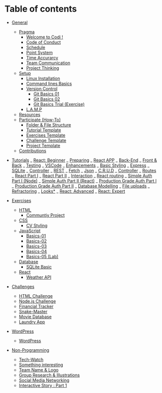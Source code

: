 # Table of contents

- [General](01_General/README.md)

  - [Pragma](01_General/01_Pragma/README.md)
    - [Welcome to Codi !](01_General/01_Pragma/01_welcome.md)
    - [Code of Conduct](01_General/01_Pragma/02_code-of-conduct.md)
    - [Schedule](01_General/01_Pragma/03_schedule.md)
    - [Point System](01_General/01_Pragma/04_keys-system.md)
    - [Time Accurarcy](01_General/01_Pragma/05_time-accuracy.md)
    - [Team Communication](01_General/01_Pragma/06_team-communication.md)
    - [Project Thinking](01_General/01_Pragma/07_project-thinking.md)
  - [Setup](01_General/02_Setup/README.md)
    - [Linux Installation](01_General/02_Setup/01_Linux/readme.md)
    - [Command lines Basics](01_General/02_Setup/02_Command_lines/readme.md)
    - [Version Control](01_General/02_Setup/03_Git/readme.md)
      - [Git Basics 01](01_General/02_Setup/03_Git/git-basics-01.md)
      - [Git Basics 02](01_General/02_Setup/03_Git/git-basics-02.md)
      - [Git Basics Trial (Exercise)](01_General/02_Setup/03_Git/git-basics-trial.md)
    - [L.A.M.P](01_General/02_Setup/04_L.A.M.P/readme.md)
  - [Resources](01_General/03_Resources/resources.md)
  - [Participate (How-To)](01_General/04_Participate/README.md)
    - [Folder & File Structure](01_General/04_Participate/01-how-to-folder-file-structure.md)
    - [Tutorial Template](01_General/04_Participate/02-how-to-tutorial-template.md)
    - [Exercises Template](01_General/04_Participate/03-how-to-exercises-template.md)
    - [Challenge Template](01_General/04_Participate/04-how-to-challenge-template.md)
    - [Project Template](01_General/04_Participate/05-how-to-project-template.md)
  - [Contributions](01_General/05_Contributions/01-Contributors.md)

- [Tutorials](02_Tutorials/README.md)
  _ [React: Beginner](02_Tutorials/01_React_Beginner/README.md)
  _ [Preparing](02_Tutorials/01_React_Beginner/01-preparing/README.md)
  _ [React APP](02_Tutorials/01_React_Beginner/01-preparing/01-create-react-app.md)
  _ [Back-End](02_Tutorials/01_React_Beginner/01-preparing/02-backend.md)
  _ [Front & Back](02_Tutorials/01_React_Beginner/01-preparing/03-front-and-back.md)
  _ [Testing](02_Tutorials/01_React_Beginner/01-preparing/04-testing.md)
  _ [VSCode](02_Tutorials/01_React_Beginner/01-preparing/05-vscode.md)
  _ [Enhancements](02_Tutorials/01_React_Beginner/02-enhancements/README.md)
  _ [Basic Styling](02_Tutorials/01_React_Beginner/02-enhancements/01-styling-react.md)
  _ [Express](02_Tutorials/01_React_Beginner/02-enhancements/02-request-handler.md)
  _ [SQLite](02_Tutorials/01_React_Beginner/02-enhancements/03-sqlite.md)
  _ [Controller](02_Tutorials/01_React_Beginner/02-enhancements/04-controller.md)
  _ [REST](02_Tutorials/01_React_Beginner/02-enhancements/05-REST.md)
  _ [Fetch](02_Tutorials/01_React_Beginner/02-enhancements/06-fetch.md)
  _ [Json](02_Tutorials/01_React_Beginner/02-enhancements/07-json.md)
  _ [C.R.U.D](02_Tutorials/01_React_Beginner/03-crud/README.md)
  _ [Controller](02_Tutorials/01_React_Beginner/03-crud/01-controller.md)
  _ [Routes](02_Tutorials/01_React_Beginner/03-crud/02-routes.md)
  _ [React Part I](02_Tutorials/01_React_Beginner/03-crud/03.1-react.md)
  _ [React Part II](02_Tutorials/01_React_Beginner/03-crud/03.2-react-contact-component.md)
  _ [Interaction](02_Tutorials/01_React_Beginner/03-crud/04-interaction.md)
  _ [React routing](02_Tutorials/01_React_Beginner/03-crud/05-react-routing.md)
  _ [Simple Auth Part I (Node)](02_Tutorials/01_React_Beginner/03-crud/06.1-node-simple-auth.md)
  _ [Simple Auth Part II (React)](02_Tutorials/01_React_Beginner/03-crud/06.2-react-simple-auth.md)
  _ [Production Grade Auth Part I](02_Tutorials/01_React_Beginner/03-crud/07.1_auth0.md)
  _ [Production Grade Auth Part II](02_Tutorials/01_React_Beginner/03-crud/07.2-persistent-login.md)
  _ [Database Modelling](02_Tutorials/01_React_Beginner/03-crud/08-database-modelling.md)
  _ [File uploads](02_Tutorials/01_React_Beginner/03-crud/09-file-uploads.md)
  _ [Refractoring](02_Tutorials/01_React_Beginner/03-crud/10-cleaning-up-code.md)
  _ [Looks\*](02_Tutorials/01_React_Beginner/04-looks/README.md)
  _ [React: Advanced](02_Tutorials/01_React_Advanced/README.md)
  _ [React: Expert](02_Tutorials/01_React_Expert/README.md)

- [Exercises](03_Exercises/README.md)

  - [HTML](03_Exercises/01_HTML/README.md)
    - [Communtiy Project](03_Exercises/01_HTML/community-project.md)
  - [CSS](03_Exercises/02_CSS/README.md)
    - [CV Styling](03_Exercises/02_CSS/cv-styling-master/readme.md)
  - [JavaScript](03_Exercises/03_JavaScript/README.md)
    - [Basics-01](03_Exercises/03_JavaScript/javascript-basics-01/readme.md)
    - [Basics-02](03_Exercises/03_JavaScript/javascript-basics-02/readme.md)
    - [Basics-03](03_Exercises/03_JavaScript/javascript-basics-03/readme.md)
    - [Basics-04](03_Exercises/03_JavaScript/javascript-basics-04-tdd/readme.md)
    - [Basics-05 (Lab)](03_Exercises/03_JavaScript/javascript-basics-05/readme.md)
  - [Database](03_Exercises/04_Database/README.md)
    - [SQLite Basic](03_Exercises/04_Database/sql-exercise-master/README.md)
  - [React](03_Exercises/05_React/README.md)
    - [Weather API](03_Exercises/05_React/weather-api/README.md)

- [Challenges](04_Challenges/README.md)

  - [HTML Challenge](04_Challenges/HTML/html_challenge.md)
  - [Node.js Challenge](04_Challenges/NodeJS-Challenge/readme.md)
  - [Financial Tracker](04_Challenges/FinancialTracker/readme.md)
  - [Snake-Master](04_Challenges/snake-master/readme.md)
  - [Movie Database](04_Challenges/movie-database/readme.md)
  - [Laundry App](04_Challenges/Laundry-App/readme.md)

- [WordPress](05_WordPress/README.md)
  - [WordPress](05_WordPress/Basic-WordPress.md)
- [Non-Programming](07_Non_Pogramming/README.md)
  - [Tech-Watch](07_Non_Pogramming/tech-watch.md)
  - [Something interesting](07_Non_Pogramming/something-interesting.md)
  - [Team Name & Logo](07_Non_Pogramming/team-name-logo.md)
  - [Group Research & Illustrations](07_Non_Pogramming/group-research-illustration.md)
  - [Social Media Networking](07_Non_Pogramming/social-media-networking.md)
  - [Interactive Story : Part 1](07_Non_Pogramming/interactive-story-Part1.md)
